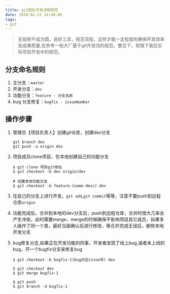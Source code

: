 ```yaml
---
title: git团队开发流程规范
date: 2018-02-21 14:49:06
tags:
- git
---
```

> 无规矩不成方圆，良好工具，规范流程，这样才能一定程度的确保开发效率及成果质量,在参考一些大厂基于git开发流的规范，整合下，梳理下我在实际项目开发中的规范。


## 分支命名规则
1. 主分支：`master`
2. 开发分支：`dev`
3. 功能分支：`feature - 分支名称`
4. bug 分支修复：`bugfix - issueNumber`

## 操作步骤
1. 管理员【项目负责人】创建git仓库，创建dev分支
    ```
    git branch dev
    git push -u origin dev
    
    ```

2. 项目成员clone项目，在本地创建自己的功能分支
    ```
    $ git clone 项目git地址 
    $ git checkout -b dev origin/dev

    # 创建本地功能分支
    $ git checkout -b feature-[name-desc] dev
    
    ```

3. 在自己的分支上进行开发，`git add`,`git commit`等等，注意不要push到远程仓库`origin`

4. 功能完成后，合并到本地的dev分支后，push到远程仓库，合并时很大几率会产生冲突，此时需要merge，merge的时候确保不影响项目其它成员，如果多人操作了同一个类，最好当面确认后进行修改，等合并完成无误后，删除本地开发分支

5. bug修复分支,如果正在开发功能的同事，开发者发现了线上bug,或者未上线的bug，开一个bugfix分支来修复bug

    ```
    $ git checkout -b bugfix-1(bug对应issue号) dev

    $ git checkout dev
    $ git merge bugfix-1

    $ git push
    $ git branch -d bugfix-1
    
    ```
